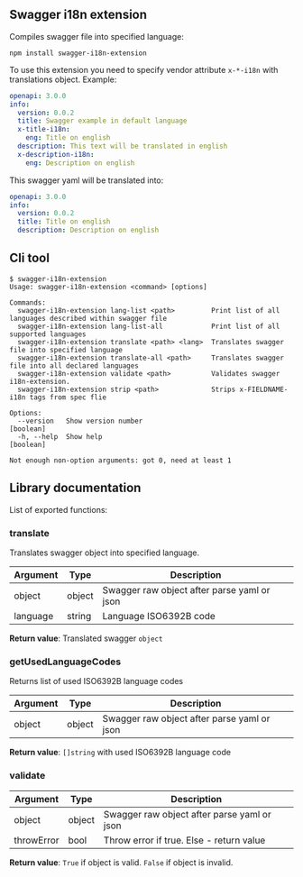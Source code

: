 Swagger i18n extension
----------------------

Compiles swagger file into specified language:

```shell
npm install swagger-i18n-extension
```

To use this extension you need to specify vendor attribute `x-*-i18n` with translations object.
Example:

```yml
openapi: 3.0.0
info:
  version: 0.0.2
  title: Swagger example in default language
  x-title-i18n:
    eng: Title on english
  description: This text will be translated in english
  x-description-i18n:
    eng: Description on english 
```

This swagger yaml will be translated into:
```yml
openapi: 3.0.0
info:
  version: 0.0.2
  title: Title on english
  description: Description on english
```

## Cli tool

```shell
$ swagger-i18n-extension
Usage: swagger-i18n-extension <command> [options]

Commands:
  swagger-i18n-extension lang-list <path>         Print list of all languages described within swagger file
  swagger-i18n-extension lang-list-all            Print list of all supported languages
  swagger-i18n-extension translate <path> <lang>  Translates swagger file into specified language
  swagger-i18n-extension translate-all <path>     Translates swagger file into all declared languages
  swagger-i18n-extension validate <path>          Validates swagger i18n-extension.
  swagger-i18n-extension strip <path>             Strips x-FIELDNAME-i18n tags from spec flie

Options:
  --version   Show version number                                      [boolean]
  -h, --help  Show help                                                [boolean]

Not enough non-option arguments: got 0, need at least 1

```

## Library documentation

List of exported functions:
### translate
Translates swagger object into specified language.

| Argument | Type   | Description                                 |
|----------|--------|---------------------------------------------|
| object   | object | Swagger raw object after parse yaml or json |
| language | string | Language ISO6392B code                      |

**Return value**:
Translated swagger `object`

### getUsedLanguageCodes
Returns list of used ISO6392B language codes

| Argument | Type   | Description                                 |
|----------|--------|---------------------------------------------|
| object   | object | Swagger raw object after parse yaml or json |

**Return value**:
`[]string` with used ISO6392B language code

### validate
| Argument   | Type   | Description                                 |
|------------|--------|---------------------------------------------|
| object     | object | Swagger raw object after parse yaml or json |
| throwError | bool   | Throw error if true. Else - return value    |

 **Return value**:
 `True` if object is valid.
 `False` if object is invalid.
